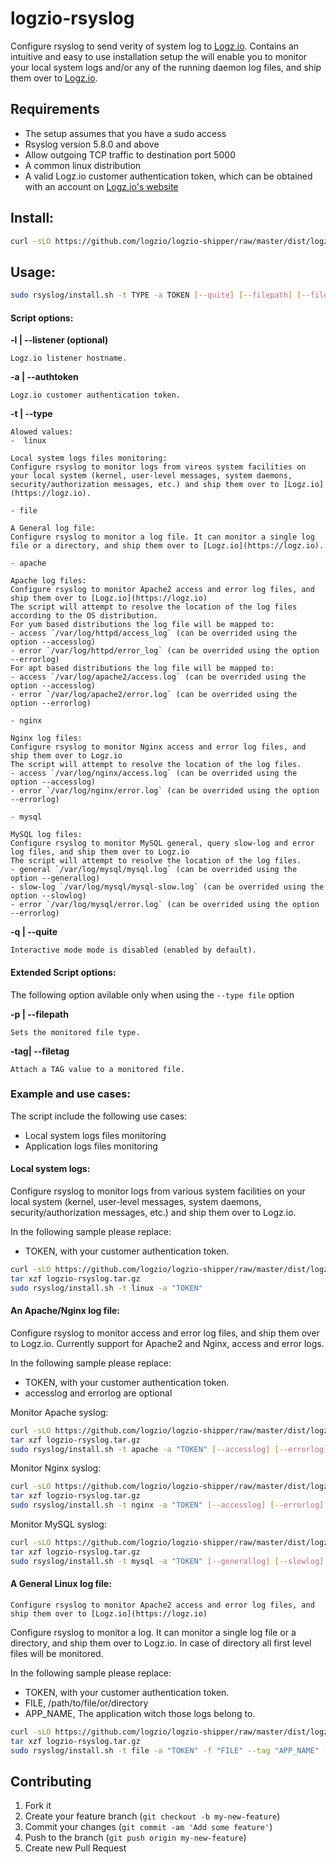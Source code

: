 # logzio-rsyslog

Configure rsyslog to send verity of system log to [Logz.io](https://logz.io).
Contains an intuitive and easy to use installation setup the will enable you to monitor your local system logs and/or any of the running daemon log files, and ship them over to [Logz.io](https://logz.io).  

## Requirements
 - The setup assumes that you have a sudo access
 - Rsyslog version 5.8.0 and above
 - Allow outgoing TCP traffic to destination port 5000
 - A common linux distribution
 - A valid Logz.io customer authentication token, which can be obtained with an account on [Logz.io's website](https://logz.io)

## Install:
```bash
curl -sLO https://github.com/logzio/logzio-shipper/raw/master/dist/logzio-rsyslog.tar.gz ; tar xzf logzio-rsyslog.tar.gz
```

## Usage:

```bash
sudo rsyslog/install.sh -t TYPE -a TOKEN [--quite] [--filepath] [--filetag] [--accesslog] [--errorlog] 
```

#### Script options:

**-l | --listener (optional)**

	Logz.io listener hostname.

**-a | --authtoken** 
	
	Logz.io customer authentication token.

**-t | --type** 
	
	Alowed values:
	-  linux
	
	Local system logs files monitoring:
	Configure rsyslog to monitor logs from vireos system facilities on your local system (kernel, user-level messages, system daemons, security/authorization messages, etc.) and ship them over to [Logz.io](https://logz.io).

	- file

	A General log file:
	Configure rsyslog to monitor a log file. It can monitor a single log file or a directory, and ship them over to [Logz.io](https://logz.io).

	- apache

	Apache log files:
	Configure rsyslog to monitor Apache2 access and error log files, and ship them over to [Logz.io](https://logz.io)
	The script will attempt to resolve the location of the log files according to the OS distribution.
	For yum based distributions the log file will be mapped to:
	- access `/var/log/httpd/access_log` (can be overrided using the option --accesslog)
	- error `/var/log/httpd/error_log` (can be overrided using the option --errorlog)
	For apt based distributions the log file will be mapped to:
	- access `/var/log/apache2/access.log` (can be overrided using the option --accesslog)
	- error `/var/log/apache2/error.log` (can be overrided using the option --errorlog)

	- nginx

	Nginx log files:
	Configure rsyslog to monitor Nginx access and error log files, and ship them over to Logz.io
	The script will attempt to resolve the location of the log files.
	- access `/var/log/nginx/access.log` (can be overrided using the option --accesslog)
	- error `/var/log/nginx/error.log` (can be overrided using the option --errorlog)

	- mysql

	MySQL log files:
	Configure rsyslog to monitor MySQL general, query slow-log and error log files, and ship them over to Logz.io
	The script will attempt to resolve the location of the log files.
	- general `/var/log/mysql/mysql.log` (can be overrided using the option --generallog)
	- slow-log `/var/log/mysql/mysql-slow.log` (can be overrided using the option --slowlog)
	- error `/var/log/mysql/error.log` (can be overrided using the option --errorlog)

**-q | --quite** 

	Interactive mode mode is disabled (enabled by default).

#### Extended Script options:

The following option avilable only when using the `--type file` option

**-p | --filepath** 

	Sets the monitored file type.

**-tag| --filetag** 
	
	Attach a TAG value to a monitored file.


### Example and use cases:

The script include the following use cases: 
- Local system logs files monitoring
- Application logs files monitoring

#### Local system logs:

Configure rsyslog to monitor logs from various system facilities on your local system (kernel, user-level messages, system daemons, security/authorization messages, etc.) and ship them over to Logz.io.

In the following sample please replace:
 - TOKEN, with your customer authentication token.

```bash
curl -sLO https://github.com/logzio/logzio-shipper/raw/master/dist/logzio-rsyslog.tar.gz
tar xzf logzio-rsyslog.tar.gz
sudo rsyslog/install.sh -t linux -a "TOKEN"
```

#### An Apache/Nginx log file:

Configure rsyslog to monitor access and error log files, and ship them over to Logz.io. 
Currently support for Apache2 and Nginx, access and error logs.

In the following sample please replace:
 - TOKEN, with your customer authentication token.
 - accesslog and errorlog are optional

Monitor Apache syslog:

```bash
curl -sLO https://github.com/logzio/logzio-shipper/raw/master/dist/logzio-rsyslog.tar.gz
tar xzf logzio-rsyslog.tar.gz
sudo rsyslog/install.sh -t apache -a "TOKEN" [--accesslog] [--errorlog]
```

Monitor Nginx syslog:

```bash
curl -sLO https://github.com/logzio/logzio-shipper/raw/master/dist/logzio-rsyslog.tar.gz
tar xzf logzio-rsyslog.tar.gz
sudo rsyslog/install.sh -t nginx -a "TOKEN" [--accesslog] [--errorlog] 
```

Monitor MySQL syslog:

```bash
curl -sLO https://github.com/logzio/logzio-shipper/raw/master/dist/logzio-rsyslog.tar.gz
tar xzf logzio-rsyslog.tar.gz
sudo rsyslog/install.sh -t mysql -a "TOKEN" [--generallog] [--slowlog] [--errorlog] 
```

#### A General Linux log file:

	Configure rsyslog to monitor Apache2 access and error log files, and ship them over to [Logz.io](https://logz.io)
Configure rsyslog to monitor a log. It can monitor a single log file or a directory, and ship them over to Logz.io.
In case of directory all first level files will be monitored.

In the following sample please replace:
 - TOKEN, with your customer authentication token.
 - FILE, /path/to/file/or/directory
 - APP_NAME, The application witch those logs belong to.

```bash
curl -sLO https://github.com/logzio/logzio-shipper/raw/master/dist/logzio-rsyslog.tar.gz
tar xzf logzio-rsyslog.tar.gz
sudo rsyslog/install.sh -t file -a "TOKEN" -f "FILE" --tag "APP_NAME" [--filepath] [--filetag] 
```


## Contributing

1. Fork it
2. Create your feature branch (`git checkout -b my-new-feature`)
3. Commit your changes (`git commit -am 'Add some feature'`)
4. Push to the branch (`git push origin my-new-feature`)
5. Create new Pull Request
